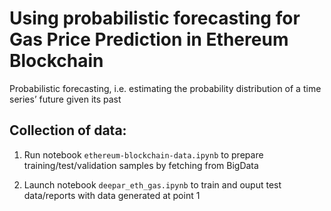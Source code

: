 # Using probabilistic forecasting for Gas Price Prediction in Ethereum Blockchain


Probabilistic forecasting, i.e. estimating the probability distribution of a time series’ future given its past

## Collection of data:

1. Run notebook `ethereum-blockchain-data.ipynb` to prepare training/test/validation samples by fetching from BigData

2. Launch notebook `deepar_eth_gas.ipynb` to train and ouput test data/reports with data generated at point 1